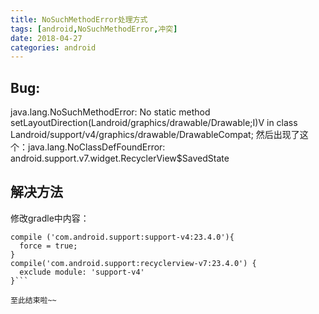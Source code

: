 ```yaml
---
title: NoSuchMethodError处理方式
tags: [android,NoSuchMethodError,冲突]
date: 2018-04-27
categories: android
---
```


## Bug:

java.lang.NoSuchMethodError: No static method setLayoutDirection(Landroid/graphics/drawable/Drawable;I)V in class Landroid/support/v4/graphics/drawable/DrawableCompat; 
然后出现了这个：java.lang.NoClassDefFoundError: android.support.v7.widget.RecyclerView$SavedState

<!--more-->

## 解决方法

修改gradle中内容：

```
compile ('com.android.support:support-v4:23.4.0'){
  force = true;
}
compile('com.android.support:recyclerview-v7:23.4.0') {
  exclude module: 'support-v4'
}```

至此结束啦~~
